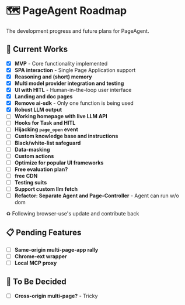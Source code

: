 # 🗺️ PageAgent Roadmap

The development progress and future plans for PageAgent.

## 🚀 Current Works

- [x] **MVP** - Core functionality implemented
- [x] **SPA interaction** - Single Page Application support
- [x] **Reasoning and (short) memory**
- [x] **Multi model provider integration and testing**
- [x] **UI with HITL** - Human-in-the-loop user interface
- [x] **Landing and doc pages**
- [x] **Remove ai-sdk** - Only one function is being used
- [x] **Robust LLM output**
- [ ] **Working homepage with live LLM API**
- [ ] **Hooks for Task and HITL**
- [ ] **Hijacking `page_open` event**
- [ ] **Custom knowledge base and instructions**
- [ ] **Black/white-list safeguard**
- [ ] **Data-masking**
- [ ] **Custom actions**
- [ ] **Optimize for popular UI frameworks**
- [ ] **Free evaluation plan?**
- [ ] **free CDN**
- [ ] **Testing suits**
- [ ] **Support custom llm fetch**
- [ ] **Refactor: Separate Agent and Page-Controller** - Agent can run w/o dom

♻️ Following browser-use's update and contribute back

## 📋 Pending Features

- [ ] **Same-origin multi-page-app rally**
- [ ] **Chrome-ext wrapper**
- [ ] **Local MCP proxy**

## 🤔 To Be Decided

- [ ] **Cross-origin multi-page?** - Tricky
